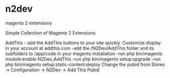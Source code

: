 # n2dev
magento 2 extensions

Simple Collection of Magento 2 Extensions

AddThis - add the AddThis buttons to your site quickly. Customize display in your account at addthis.com
-add the /N2Dev/AddThis folder and its subfolders to /app/code in your magento installation
-run php bin/magento module:enable N2Dev_AddThis
-run php bin/magento setup:upgrade
-run php bin/magento setup:static-content:deploy
Change the pubid from Stores -> Configuration -> N2Dev -> Add This Pubid


